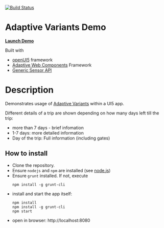 
[![Build Status](https://travis-ci.org/mak-elena/ui5-awc-variantsDemo.svg?branch=master)](https://travis-ci.org/mak-elena/ui5-awc-variantsDemo)

# Adaptive Variants Demo

**[Launch Demo](https://mak-elena.github.io/ui5-awc-variantsDemo/)**

Built with
* [openUI5](https://openui5.hana.ondemand.com/) framework
* [Adaptive Web Components](https://github.com/FraunhoferIAO/awc-core) Framework
* [Generic Sensor API](https://www.w3.org/TR/generic-sensor/)


# Description

Demonstrates usage of [Adaptive Variants](https://github.com/FraunhoferIAO/awc-core/blob/master/doc/API.md#adaptivevariant) within a UI5 app.

Different details of a trip are shown depending on how many days left till the trip:
* more than 7 days - brief infomation
* 1-7 days: more detailed information
* Day of the trip: Full information (including gates)

## How to install

 * Clone the repository.
 * Ensure `nodejs` and `npm` are installed (see [node.js](http://nodejs.org/))
 * Ensure `grunt` installed. If not, execute
    ````
    npm install -g grunt-cli
    ````
 * install and start the app itself:
    ````
    npm install
    npm install -g grunt-cli
    npm start
    ````
 * open in browser: http://localhost:8080
